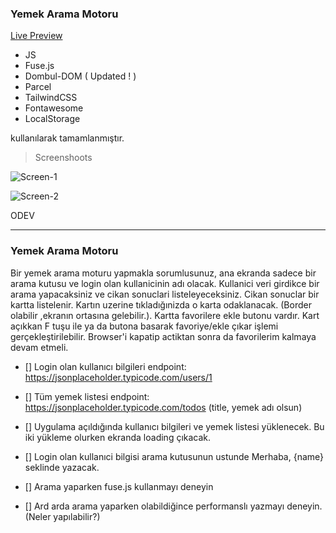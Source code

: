 ### Yemek Arama Motoru

[Live Preview](https://bootcamp-movwf-foodie.netlify.app/)

- JS
- Fuse.js
- Dombul-DOM ( Updated ! )
- Parcel
- TailwindCSS
- Fontawesome
- LocalStorage

kullanılarak tamamlanmıştır.

> Screenshoots

![Screen-1](https://i.ibb.co/8KZnb1B/foodie-1.png)

![Screen-2](https://i.ibb.co/K7XYKdv/foodie-2.png)

ODEV

---

### Yemek Arama Motoru

Bir yemek arama moturu yapmakla sorumlusunuz, ana ekranda sadece bir arama kutusu ve login olan kullanicinin adı olacak.
Kullanici veri girdikce bir arama yapacaksiniz ve cikan sonuclari listeleyeceksiniz.
Cikan sonuclar bir kartta listelenir. Kartın uzerine tıkladığınizda o karta odaklanacak. (Border olabilir ,ekranın ortasına gelebilir.). Kartta favorilere ekle butonu vardır. Kart açıkkan F tuşu ile ya da butona basarak favoriye/ekle çıkar işlemi gerçekleştirilebilir. Browser'i kapatip actiktan sonra da favorilerim kalmaya devam etmeli.

- [] Login olan kullanıcı bilgileri endpoint: https://jsonplaceholder.typicode.com/users/1

- [] Tüm yemek listesi endpoint: https://jsonplaceholder.typicode.com/todos (title, yemek adı olsun)

- [] Uygulama açıldığında kullanıcı bilgileri ve yemek listesi yüklenecek. Bu iki yükleme olurken ekranda loading çıkacak.

- [] Login olan kullanıci bilgisi arama kutusunun ustunde Merhaba, {name} seklinde yazacak.

* [] Arama yaparken fuse.js kullanmayı deneyin

* [] Ard arda arama yaparken olabildiğince performanslı yazmayı deneyin. (Neler yapılabilir?)
